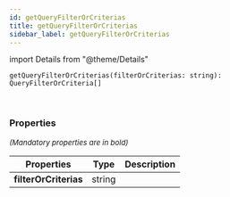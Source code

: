 ```yaml
---
id: getQueryFilterOrCriterias
title: getQueryFilterOrCriterias
sidebar_label: getQueryFilterOrCriterias
---
```


import Details from "@theme/Details"


```tsx
getQueryFilterOrCriterias(filterOrCriterias: string): QueryFilterOrCriteria[]
```
<br/>



### Properties

<font size="2"><i>(Mandatory properties are in bold)</i></font>

| Properties | Type | Description |
| --------- | ---- | ----------- |
| **filterOrCriterias** | string |  |


